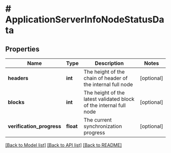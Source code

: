 # # ApplicationServerInfoNodeStatusData

## Properties

Name | Type | Description | Notes
------------ | ------------- | ------------- | -------------
**headers** | **int** | The height of the chain of header of the internal full node | [optional]
**blocks** | **int** | The height of the latest validated block of the internal full node | [optional]
**verification_progress** | **float** | The current synchronization progress | [optional]

[[Back to Model list]](../../README.md#models) [[Back to API list]](../../README.md#endpoints) [[Back to README]](../../README.md)
